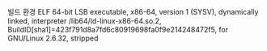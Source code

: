 빌드 환경
ELF 64-bit LSB executable, x86-64, version 1 (SYSV), dynamically linked, interpreter /lib64/ld-linux-x86-64.so.2, BuildID[sha1]=423f791d8a7fd6c80919698fa0f9e214248472f5, for GNU/Linux 2.6.32, stripped
